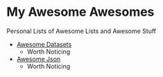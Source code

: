 # My Awesome Awesomes
Personal Lists of Awesome Lists and Awesome Stuff

- [Awesome Datasets](
https://github.com/awesomedata/awesome-public-datasets)
  - Worth Noticing  
- [Awesome Json](https://github.com/burningtree/awesome-json#data-modeling)
  - Worth Noticing  
